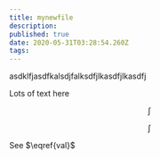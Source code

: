 ```yaml
---
title: mynewfile
description: 
published: true
date: 2020-05-31T03:28:54.260Z
tags: 
---
```


asdklfjasdfkalsdjfalksdfjlkasdfjlkasdfj




Lots of text here



$$
\int \tag{test}
$$

$$
\int \label{val}
$$

See $\eqref{val}$ 